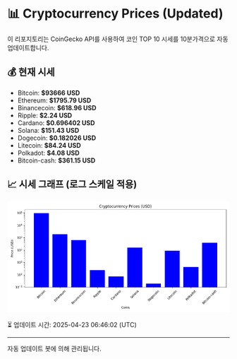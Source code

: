 
# 📊 Cryptocurrency Prices (Updated)

이 리포지토리는 CoinGecko API를 사용하여 코인 TOP 10 시세를 10분가격으로 자동 업데이트합니다.

## 💰 현재 시세
- Bitcoin: **$93666 USD**
- Ethereum: **$1795.79 USD**
- Binancecoin: **$618.96 USD**
- Ripple: **$2.24 USD**
- Cardano: **$0.696402 USD**
- Solana: **$151.43 USD**
- Dogecoin: **$0.182026 USD**
- Litecoin: **$84.24 USD**
- Polkadot: **$4.08 USD**
- Bitcoin-cash: **$361.15 USD**

## 📈 시세 그래프 (로그 스케일 적용)
![Crypto Prices](crypto_prices.png)

⏳ 업데이트 시간: 2025-04-23 06:46:02 (UTC)

---
자동 업데이트 봇에 의해 관리됩니다.
